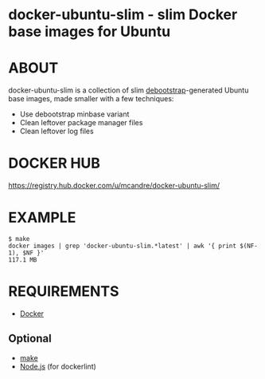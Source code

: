 # docker-ubuntu-slim - slim Docker base images for Ubuntu

# ABOUT

docker-ubuntu-slim is a collection of slim [debootstrap](https://wiki.debian.org/Debootstrap)-generated Ubuntu base images, made smaller with a few techniques:

* Use debootstrap minbase variant
* Clean leftover package manager files
* Clean leftover log files

# DOCKER HUB

https://registry.hub.docker.com/u/mcandre/docker-ubuntu-slim/

# EXAMPLE

```
$ make
docker images | grep 'docker-ubuntu-slim.*latest' | awk '{ print $(NF-1), $NF }'
117.1 MB
```

# REQUIREMENTS

* [Docker](https://www.docker.com/)

## Optional

* [make](http://www.gnu.org/software/make/)
* [Node.js](https://nodejs.org/en/) (for dockerlint)
